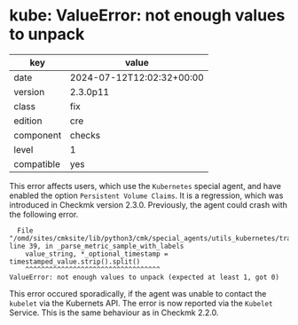 [//]: # (werk v2)
# kube: ValueError: not enough values to unpack

key        | value
---------- | ---
date       | 2024-07-12T12:02:32+00:00
version    | 2.3.0p11
class      | fix
edition    | cre
component  | checks
level      | 1
compatible | yes

This error affects users, which use the `Kubernetes` special agent, and have
enabled the option `Persistent Volume Claims`. It is a regression, which was
introduced in Checkmk version 2.3.0.  Previously, the agent could crash with the
following error.
```
  File "/omd/sites/cmksite/lib/python3/cmk/special_agents/utils_kubernetes/transform_any.py", line 39, in _parse_metric_sample_with_labels
    value_string, *_optional_timestamp = timestamped_value.strip().split()
    ^^^^^^^^^^^^^^^^^^^^^^^^^^^^^^^^^^
ValueError: not enough values to unpack (expected at least 1, got 0)
```
This error occured sporadically, if the agent was unable to contact the
`kubelet` via the Kubernets API. The error is now reported via the `Kubelet`
Service. This is the same behaviour as in Checkmk 2.2.0.

